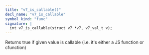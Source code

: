 ```yaml
---
title: "v7_is_callable()"
decl_name: "v7_is_callable"
symbol_kind: "func"
signature: |
  int v7_is_callable(struct v7 *v7, v7_val_t v);
---
```


Returns true if given value is callable (i.e. it's either a JS function or
cfunction) 

